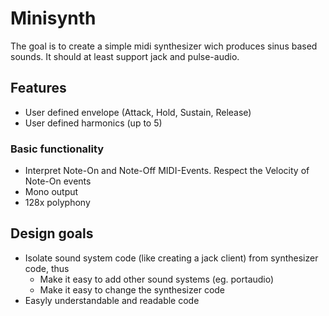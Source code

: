 # Minisynth

The goal is to create a simple midi synthesizer wich produces sinus
based sounds. It should at least support jack and pulse-audio.

## Features

* User defined envelope (Attack, Hold, Sustain, Release)
* User defined harmonics (up to 5)

### Basic functionality

* Interpret Note-On and Note-Off MIDI-Events. Respect the Velocity of
  Note-On events
* Mono output
* 128x polyphony

## Design goals

* Isolate sound system code (like creating a jack client) from
  synthesizer code, thus
  - Make it easy to add other sound systems (eg. portaudio)
  - Make it easy to change the synthesizer code
* Easyly understandable and readable code
